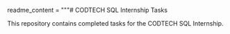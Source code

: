 readme_content = """# CODTECH SQL Internship Tasks

This repository contains completed tasks for the CODTECH SQL Internship.
